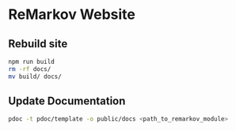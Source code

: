 # ReMarkov Website

## Rebuild site

```bash
npm run build
rm -rf docs/
mv build/ docs/
```

## Update Documentation

```bash
pdoc -t pdoc/template -o public/docs <path_to_remarkov_module>
```
